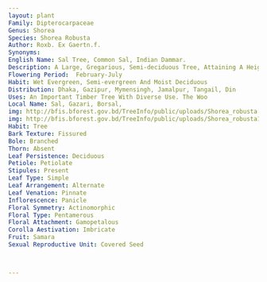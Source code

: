 ```yaml
---
layout: plant
Family: Dipterocarpaceae
Genus: Shorea
Species: Shorea Robusta
Author: Roxb. Ex Gaertn.f.
Synonyms: 
English Name: Sal Tree, Common Sal, Indian Dammar.
Description: A Large, Gregarious, Semi-deciduous Tree, Attaining A Height Up To 35 M And A Girth Of 3.5 M With Spreading Crown. Young Shoots And Inflorescence Greyish, Stellate-tomentose, Bark Of Old Trees Dark Grey To Dark Brown, Thick, Rough, Longitudinally Fissured. Young Leaves Pinkish Or Reddish And Mature Leaves Dark Green To Pale Yellow, C12-30Ã—8-15Cm,Ovate-oblong,Shortly Acuminate, Base Rounded Or Slightly Cordate, Sub-coriaceous, Glabrous And Shining Except The Puberulous Nerves Beneath, Lateral Nerves 12-19 Pairs, Petioles 2-3 Cm Long, Stipules C 0.8-1.0 Cm Long, Slightly Falcate, Tomentose, Caducous. Inflorescence Axillary To Sub-terminal Panicles. Flowers Yellowish On Short Pedicels, C 1.5-2.0 Cm Long In Unilateral Velvety-pubescent Panicles. Calyx Lobes 2-3 Mm Long, Ovate, Triangular, Grey Tomentose Outside. Petals 8-10 Mm Long, Narrow Ly Oblong To Lanceolate, Pale Yellow To Cream-coloured, Finely Longitudinally Veined, Softly Grey Tomentose Outside. Stamens Up To 50, Connective Subulate-cuspidate. Ovary Pubescent, Style Short, Stigmas 3, Denticulate. Fruit A Samara With 5 Wings, C 1-2 Ã— 1 Cm, Ovoid, Indehiscent, Enclosed By The Accrescent Calyx Lobes, The 3 Enlarged Lobes Or Wings C 4.5-6.0 Ã— 0.8-1.5 Cm, Oblanceolate, Obtuse, Pubescent With 10-12 Fine Nerves Running The Whole Length.
Flowering Period:  February-July
Habit: Wet Evergreen, Semi-evergreen And Moist Deciduous 
Distribution: Dhaka, Gazipur, Mymensingh, Jamalpur, Tangail, Din
Uses: An Important Timber Tree With Diverse Use. The Woo
Local Name: Sal, Gazari, Borsal, 
img: http://bfis.bforest.gov.bd/TreeInfo/public/uploads/Shorea_robusta.jpg
img: http://bfis.bforest.gov.bd/TreeInfo/public/uploads/Shorea_robusta1.jpg
Habit: Tree
Bark Texture: Fissured
Bole: Branched
Thorn: Absent
Leaf Persistence: Deciduous
Petiole: Petiolate
Stipules: Present
Leaf Type: Simple
Leaf Arrangement: Alternate
Leaf Venation: Pinnate
Inflorescence: Panicle
Floral Symmetry: Actinomorphic
Floral Type: Pentamerous
Floral Attachment: Gamopetalous
Corolla Aestivation: Imbricate
Fruit: Samara
Sexual Reproductive Unit: Covered Seed



---
```


